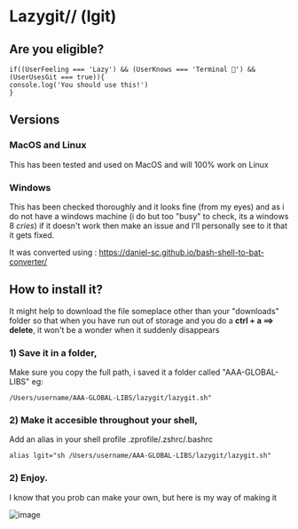# Lazygit// (lgit)
## Are you eligible?
    if((UserFeeling === 'Lazy') && (UserKnows === 'Terminal 🥴') && (UserUsesGit === true)){
    console.log('You should use this!')
    }
    
## Versions
### MacOS and Linux
This has been tested and used on MacOS and will 100% work on Linux
### Windows
This has been checked thoroughly and it looks fine (from my eyes) and as i do not have a windows machine (i do but too "busy" to check, its a windows 8 *cries*) if it doesn't work then make an issue and I'll personally see to it that it gets fixed.

It was converted using : https://daniel-sc.github.io/bash-shell-to-bat-converter/

## How to install it?
It might help to download the file someplace other than your "downloads" folder so that when you have run out of storage and you do a **ctrl + a ==> delete**, it won't be a wonder when it suddenly disappears

### 1) Save it in a folder,
Make sure you copy the full path, i saved it a folder called "AAA-GLOBAL-LIBS" eg:

    /Users/username/AAA-GLOBAL-LIBS/lazygit/lazygit.sh"

### 2) Make it accesible throughout your shell,
Add an alias in your shell profile .zprofile/.zshrc/.bashrc

    alias lgit="sh /Users/username/AAA-GLOBAL-LIBS/lazygit/lazygit.sh"

### 2) Enjoy.
I know that you prob can make your own, but here is my way of making it

![image](https://github.com/GDSimpson3/Lazygit/assets/103830594/3e6c917f-31d8-4622-8549-92132d12970c)

